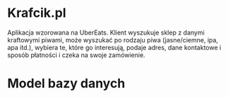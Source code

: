 # Krafcik.pl
Aplikacja wzorowana na UberEats. Klient wyszukuje sklep z danymi kraftowymi piwami, może wyszukać po rodzaju piwa (jasne/ciemne, ipa, apa itd.), wybiera te, które go interesują, podaje adres, dane kontaktowe i sposób płatności i czeka na swoje zamówienie.
 # Model bazy danych

